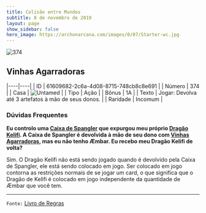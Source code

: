 ```yaml
---
title: Colisão entre Mundos
subtitle: 8 de novembro de 2019
layout: page
show_sidebar: false
hero_image: https://archonarcana.com/images/0/07/Starter-wc.jpg
---
```


![374](https://cdn.keyforgegame.com/media/card_front/pt/452_374_VH9R4P26824V_pt.png)

## Vinhas Agarradoras

|----|----|
| ID | 61609682-2c6a-4d08-8715-748cb8c8e691 |
| Número | 374 |
| Casa | ![Untamed](https://archonarcana.com/images/thumb/b/bd/Untamed.png/22px-Untamed.png "Indomados") |
| Tipo | Ação |
| Bônus | 1A |
| Texto | Jogar: Devolva até 3 artefatos à mão de seus donos. |
| Raridade | Incomum |

### Dúvidas Frequentes

**Eu controlo uma [Caixa de Spangler](/cota/132) que expurgou meu
próprio [Dragão Kelifi](/cota/037). A Caixa de Spangler é devolvida
à mão de seu dono com [Vinhas Agarradoras](/cota/324), mas eu não
tenho Æmbar. Eu recebo meu Dragão Kelifi de volta?**

Sim. O Dragão Kelifi não está sendo jogado quando é devolvido pela
Caixa de Spangler, ele está sendo colocado em jogo. Ser colocado
em jogo contorna as restrições normais de se jogar um card, o que
significa que o Dragão de Kelifi é colocado em jogo independente da
quantidade de Æmbar que você tem.

<hr/>

`Fonte:` [Livro de Regras](https://drive.google.com/open?id=14pM1J8ZR_4hZbGFZt-ArQdAGsHCPEQdE)
